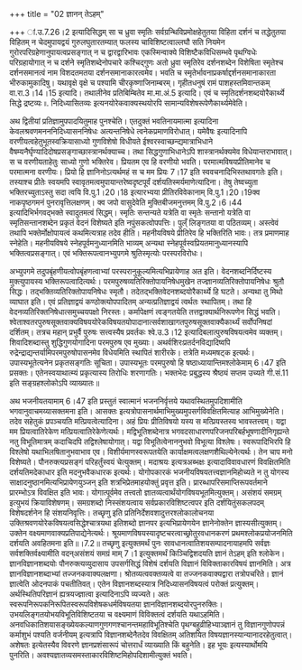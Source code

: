 +++
title = "02 ज्ञानन् तेऽहम्"

+++
ां.उ.7.26।2 इत्यादिसिद्धम् सा च ध्रुवा स्मृतिः
सर्वग्रन्थिविप्रमोक्षहेतुतया विहिता दर्शनं च तद्धेतुतया विहितम् न
चेदमुपायद्वयं गुरुलघुतारतम्यात् फलस्य चाविशिष्टत्वाल्लघौ सति नियमेन
गुरोरपरिग्रहेणानुपायत्वप्रसङ्गात् न च द्वारद्वारिभावः एकस्मिन्वाक्ये
विशिष्टैकविधिसम्भवे पृथग्विधेः परिग्रहायोगात् न च दर्शने
स्मृतिशब्देनोपचारे कश्चिद्गुणः अतो ध्रुवा स्मृतिरेव दर्शनशब्देन विशेषिता
स्मृतेश्च दर्शनसमानत्वं नाम विशदतमतया दर्शनसमानाकारत्वमेव। भवति च
स्मृतेर्भावनाप्रकर्षाद्दर्शनसमानाकारता भीरुकामुकादिषु। यथावृक्षे वृक्षे
च पश्यामि चीरकृष्णाजिनाम्बरम्। गृहीतधनुषं रामं पाशहस्तमिवान्तकम्
वा.रा.3।14।15 इत्यादि। तथालीनेव प्रतिबिम्बितेव मा.मा.अं.5 इत्यादि। एवं च
स्मृतिदर्शनशब्दयोरैकार्थ्ये सिद्धे द्रष्टव्यः ৷৷. निदिध्यासितव्यः
इत्यनयोरेकवाक्यस्थयोरपि सामान्यविशेषरूपेणैकार्थ्यमेवेति।  
  
अथ द्वितीयां प्रतिज्ञामुपपादयितुमाह पुनश्चेति। एतदुक्तं भवतिनायमात्मा
इत्यादिना केवलश्रवणमनननिदिध्यासननिषेधः अत्यन्तनिषेधे
त्वनेकप्रमाणविरोधात्। यमेवैषः इत्यादिनापि वरणीयत्वहेतुभूतस्वक्रियासाध्यो
गुणविशेषो विधीयते ईश्वरस्वाच्छन्द्यमात्राभिधाने
वैषम्यनैर्घृण्यादिदोषप्रसङ्गाच्छास्त्रानर्थक्याच्च। तथा
सिद्धगुणाभिधानेऽपि शास्त्रानर्थक्यमेव विधेयान्तराभावात्। स च
वरणीयताहेतुः साध्यो गुणो भक्तिरेव। प्रियतम एव हि वरणीयो भवति।
परमात्मविषयप्रीतिमानेव च परमात्मना वरणीयः। प्रियो हि ज्ञानिनोऽत्यर्थमहं स
च मम प्रियः 7।17 इति स्ववचनादिभिस्तथावगतेः इति। तस्याश्च प्रीतेः स्वयमपि
स्वावृतमत्वमुपायान्तरेष्वदृष्टपूर्वं दर्शयतिस्मर्यमाणेत्यादिना। तेषु
तेष्वच्युता भक्तिरच्युताऽस्तु सदा त्वयि वि.पु.1।20।18 इत्यारभ्यया
प्रीतिरविवेकानाम् वि.पु.1।20।19क्व नाकपृष्ठगमनं पुनरावृत्तिलक्षणम्। क्व
जपो वासुदेवेति मुक्तिबीजमनुत्तमम् वि.पु.2।6।44 इत्यादिभिर्भगवद्भक्ते
स्वादुतमत्वं सिद्धम्। स्मृतिः सन्तन्यते यत्रेति वा स्मृतेः सन्तानो
यत्रेति वा स्मृतिसन्तानशब्देन प्रकृतं वेदनं विशेष्यते इति
नपुंसकत्वोपपत्तिः। पुल्ँ लिङ्गतया वा पठितव्यम्। अस्त्वेवं तथापि
भक्तेर्मोक्षोपायत्वं कथमित्यत्राह तदेव हीति। महनीयविषये प्रीतिरेव हि
भक्तिरिति भावः। तत्र प्रमाणमाह स्नेहेति। महनीयविषये
स्नेहपूर्वमनुध्यानमिति भाव्यम् अन्यथा स्नेहपूर्वस्वप्रियतमानुध्यानस्यापि
भक्तित्वप्रसङ्गात्। एवं भक्तिरूपत्वानभ्युपगमे श्रुतिस्मृत्योः
परस्परविरोधः।  
  
अभ्युपगमे तदुपबृंहणीयत्वोपबृंहणत्वाभ्यां परस्परानुकूल्यमित्यभिप्रायेणाह
अत इति। वेदनशब्दनिर्दिष्टस्य मुक्त्युपायस्य भक्तिरूपत्वादित्यर्थः।
परमपुरुषव्यतिरिक्तोपायनिषेधमुखेन तज्ज्ञानव्यतिरिक्तोपायनिषेधः श्रुतौ
सिद्धः। तद्भक्तिव्यतिरिक्तोपायनिषेधः स्मृतौ।
तदेतद्भक्तिवेदनशब्दयोरैकार्थ्ये हि घटते। अन्यथा तु मिथो व्याघात इति। एवं
प्रतिज्ञाद्वयं कण्ठोक्त्योपपादितम् अन्यत्प्रतिज्ञाद्वयं त्वर्थतः
स्थापितम्। तथा हि वेदनव्यतिरिक्तनिषेधात्समुच्चयपक्षो निरस्तः।
कर्मापेक्षणं त्वङ्गतयेति तत्तद्वाक्यार्थनिरूपणेन सिद्धं भवति।
श्वेताश्वतरपुरुषसूक्तवाक्यविषययोरेकविषयतयोपादानात्सर्वशाखागतपुरुषसूक्तवाक्यैकार्थ्यं
सर्वोपनिषदां दर्शितम्। तत्रच महान् प्रभुर्वै पुरुषः सत्त्वस्यैष
प्रवर्तकः श्वे.उ.3।12 इत्यादिबलात्पुरुषविषयत्वमेव व्यक्तम्।
शिवादिशब्दास्तु शुद्धिगुणयोगादिना परमपुरुष एव मुख्याः।
अथर्वशिरःप्रतर्दनविद्यादिष्वपि रुद्रेन्द्राद्यन्तर्यामिपरमपुरुषोपासनमेव
विधेयमिति स्थापितं शारीरके। तत्रेति मध्यमषट्क इत्यर्थः। उपास्यभूतेत्यनेन
प्रकृतसङ्गतिः सूचिता। उपास्यभूतः परमपुरुषो हि षष्ठाध्यायान्तिमश्लोकेमाम्
6।47 इति प्रसक्तः। एतेनस्वयाथात्म्यं प्रकृत्यास्य तिरोधिः शरणागतिः।
भक्तभेदः प्रबुद्धस्य श्रैष्ठ्यं सप्तम उच्यते गी.सं.11 इति
सङ्ग्रहश्लोकोऽपि व्याख्यातः॥  
  
अथ भजनीयतयामाम् 6।47 इति प्रस्तुतं स्वात्मानं भजननिर्वृत्तये
यथावस्थितमुपदिशामीति भगवानुवाचमय्यासक्तमना इति। आसक्तः
इत्यत्रोपासनार्थमाभिमुख्यमुपसर्गविवक्षितमित्याह आभिमुख्येनेति। तदेव
सहेतुकं प्रपञ्चयति मत्प्रियत्वेत्यादिना। अहं प्रियः प्रीतिविषयो यस्य स
मत्प्रियस्तस्य भावस्तत्त्वम्। यद्वा मम प्रियत्वातिरेकेण
मत्प्रियत्वातिरेकेणेत्यर्थः। मद्विभूतिशब्देनात्र
भगवदसाधारणपरिजनपरिबर्हभूषणादीनिगृह्यन्ते नतु विभूतिमात्रम् कदाचिदपि
तद्विश्लेषायोगात्। यद्वा विभूतित्वेनाननुभवो विभूत्या विश्लेषः।
स्वरूपादिभिरपि हि विश्लेषो यथाभिलषितानुभवाभाव एव। विशीर्यमाणस्वरूपतयेति
कार्याक्षमत्वलक्षणशैथिल्येनेत्यर्थः। तेन चाप मनो विशेष्यते।
पौनरुक्त्यप्रसङ्गं परिहर्तुंस्वयं चेत्युक्तम्। मदाश्रयः इत्यत्रअब्भक्षः
इत्यादाविवावधारणं विवक्षितमिति दर्शयतिमदेकाधार इति मदनुभवैकधारक
इत्यर्थः। योगोपकारकं भजनीयविषयतत्त्वज्ञानमिहोच्यते न तु योगस्य
साक्षादनुष्ठानमित्यभिप्रायेणयुञ्जन् इति शत्रभिप्रेतमाहयोक्तुं प्रवृत्त
इति। प्रारब्धापरिसमाप्तिरूपवर्तमाने प्रारम्भोऽत्र विवक्षित इति भावः।
योगात्पूर्वमेव तत्त्वतो ज्ञातव्यत्वार्थंयोगविषयभूतमित्युक्तम्। असंशयं
समग्रम् इत्युभयं क्रियाविशेषणम्। समग्रशब्दो निस्संशयत्वाय
सर्वप्रकारविशिष्टत्वपर इति दर्शयितुंसकलपदम् विशेषदर्शनेन हि
संशयनिवृत्तिः। तच्छृणु इति प्रतिनिर्देशवशादुत्तरश्लोकालोचनया
उक्तिश्रवणयोरेकविषयत्वसिद्धेश्चात्रयथा इतिशब्दो ज्ञानपर इत्यभिप्रायेणयेन
ज्ञानेनोक्तेन ज्ञास्यसीत्युक्तम्। उक्तेन
वक्ष्यमाणवाक्यप्रतिपाद्येनेत्यर्थः।
श्रूयमाणविषयस्यादृष्टचरत्वाच्छ्रोतुरवधानकरणं प्रथमश्लोकप्रयोजनमिति
दर्शयति अवहितमना इति॥।7.2॥ तच्छृणु इत्युक्तमर्थं पुनः
सावधानत्वातिशयसम्पादनायाहमपि सर्वज्ञः सर्वशक्तिर्वक्ष्यामीति वदन्असंशयं
समग्रं माम् 7।1 इत्युक्तमर्थं किञ्चिद्विशदयति ज्ञानं तेऽहम् इति श्लोकेन।
ज्ञानविज्ञानशब्दयोः पौनरुक्त्यव्युदासाय उपसर्गसिद्धं विशेषं दर्शयति
विज्ञानं विविक्ताकारविषयं ज्ञानमिति। अत्र ज्ञानविज्ञानशब्दाभ्यां
तज्जनकवाक्यलक्षणा। श्रोतव्यत्ववक्तव्यत्वे वा तज्जनकवाक्यद्वारा
तत्रोपचरिते। ज्ञानं ज्ञात्वेति ओदनपाकं पचतीतिवत्। एतेन विज्ञानशब्दस्यात्र
निदिध्यासनविषयत्वं परोक्तं प्रत्युक्तम्। अर्थस्थितिपरिज्ञानं
ह्यत्रयज्ज्ञात्वा इत्यादिनाऽपि व्यज्यते। अतः
स्वरूपनिरूपकनिरूपितस्वरूपविशेषकधर्मविषयतया
ज्ञानविज्ञानशब्दयोरपुनरुक्तिः। उभयलिङ्गतयोभयविभूतिविशिष्टतया च
वक्ष्यमाणं विविक्तत्वं दर्शयति यथाऽहमिति।
अनवधिकातिशयासङ्ख्येयकल्याणगुणगणश्चानन्तमहाविभूतिश्चेति
पृथग्बहुव्रीहिभ्याञ्ज्ञानं तु विज्ञानगुणोपपन्नं कर्माशुभं पश्यति
वर्जनीयम् इत्यत्रापि विज्ञानशब्देनैतदेव विवक्षितम् अतिशयित
विषयज्ञानस्यान्यानादरहेतुत्वात्। अशेषतः इत्येतस्यैव विवरणे
ज्ञानप्रशंसारूपं चोत्तरार्धं व्याख्याति किं बहुनेति। इह भूयः
इत्यस्यार्थोमयि पुनरिति।
अवश्यज्ञातव्यसमस्ताकारविशिष्टमिहोपदिशामीत्युक्तं भवति।  
  
